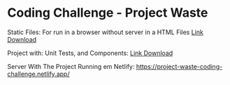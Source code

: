 # Coding Challenge - Project Waste

Static Files: For run in a browser without server in a HTML Files [Link Download](https://drive.google.com/file/d/1pz9bLZkPo3q-nJahhgk2s3dnUEOZXRnb/view?usp=drive_web)

Project with: Unit Tests, and Components: [Link Download](https://drive.google.com/file/d/1tPg59urjrEqy_VVKyhgCktOO2YLf6a20/view?usp=drive_web)

Server With The Project Running em Netlify: <https://project-waste-coding-challenge.netlify.app/>
